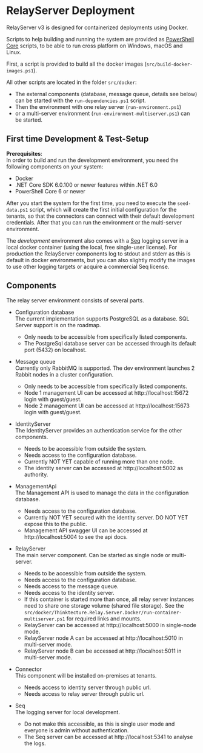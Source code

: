 # RelayServer Deployment

RelayServer v3 is designed for containerized deployments using Docker.

Scripts to help building and running the system are provided
as [PowerShell Core](https://github.com/powershell/powershell) scripts, to be able to run cross platform on Windows,
macOS and Linux.

First, a script is provided to build all the docker images (`src/build-docker-images.ps1`).

All other scripts are located in the folder `src/docker`:

* The external components (database, message queue, details see below) can be started with the `run-dependencies.ps1`
  script.
* Then the environment with one relay server (`run-environment.ps1`)
* or a multi-server environment (`run-environment-multiserver.ps1`) can be started.

## First time Development & Test-Setup

__Prerequisites__:  
In order to build and run the development environment, you need the following components on your system:

- Docker
- .NET Core SDK 6.0.100 or newer features within .NET 6.0
- PowerShell Core 6 or newer

After you start the system for the first time, you need to execute the `seed-data.ps1` script, which will create the
first initial configuration for the tenants, so that the connectors can connect with their default development
credentials. After that you can run the environment or the multi-server environment.

The _development_ environment also comes with a [Seq](https://datalust.co/seq) logging server in a local docker
container (using the local, free single-user license). For production the RelayServer components log to stdout and
stderr as this is default in docker environments, but you can also slightly modify the images to use other logging
targets or acquire a commercial Seq license.

## Components

The relay server environment consists of several parts.

- Configuration database  
  The current implementation supports PostgreSQL as a database. SQL Server support is on the roadmap.

   - Only needs to be accessible from specifically listed components.
   - The PostgreSql database server can be accessed through its default port (5432) on localhost.

- Message queue  
  Currently only RabbitMQ is supported. The dev environment launches 2 Rabbit nodes in a cluster configuration.

   - Only needs to be accessible from specifically listed components.
   - Node 1 management UI can be accessed at http://localhost:15672 login with guest/guest.
   - Node 2 management UI can be accessed at http://localhost:15673 login with guest/guest.

- IdentityServer  
  The IdentityServer provides an authentication service for the other components.

   - Needs to be accessible from outside the system.
   - Needs access to the configuration database.
   - Currently NOT YET capable of running more than one node.
   - The identity server can be accessed at http://localhost:5002 as authority.

- ManagementApi  
  The Management API is used to manage the data in the configuration database.

   - Needs access to the configuration database.
   - Currently NOT YET secured with the identity server. DO NOT YET expose this to the public.
   - Management API swagger UI can be accessed at http://localhost:5004 to see the api docs.

- RelayServer  
  The main server component. Can be started as single node or multi-server.

   - Needs to be accessible from outside the system.
   - Needs access to the configuration database.
   - Needs access to the message queue.
   - Needs access to the identity server.
   - If this container is started more than once, all relay server instances need to share one storage volume (shared
     file storage). See the `src/docker/Thinktecture.Relay.Server.Docker/run-container-multiserver.ps1` for required
     links and mounts.
   - RelayServer can be accessed at http://localhost:5000 in single-node mode.
   - RelayServer node A can be accessed at http://localhost:5010 in multi-server mode.
   - RelayServer node B can be accessed at http://localhost:5011 in multi-server mode.

- Connector  
  This component will be installed on-premises at tenants.
   - Needs access to identity server through public url.
   - Needs access to relay server through public url.

- Seq  
  The logging server for local development.

   - Do not make this accessible, as this is single user mode and everyone is admin without authentication.
   - The Seq server can be accessed at http://localhost:5341 to analyse the logs.
